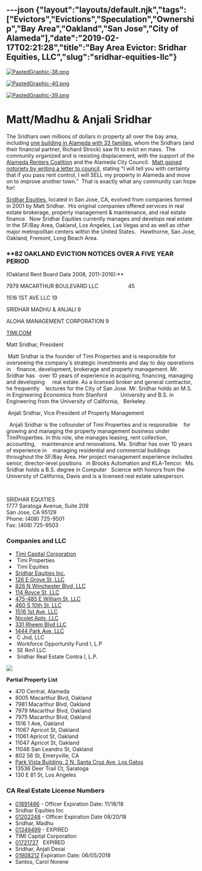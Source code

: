 ---json
{"layout":"layouts/default.njk","tags":["Evictors","Evictions","Speculation","Ownership","Bay Area","Oakland","San Jose","City of Alameda"],"date":"2019-02-17T02:21:28","title":"Bay Area Evictor: Sridhar Equities, LLC","slug":"sridhar-equities-llc"}
---

[![PastedGraphic-38.png](https://images.squarespace-cdn.com/content/v1/52b7d7a6e4b0b3e376ac8ea2/1473782999382-CN77R8EKEFPLJCSUH03A/ke17ZwdGBToddI8pDm48kNv69zXm_aMDOSwAXzCo9bpZw-zPPgdn4jUwVcJE1ZvWQUxwkmyExglNqGp0IvTJZUJFbgE-7XRK3dMEBRBhUpzDvSSkQk6sOm9Tt84fiNc3LVVtMYPDEA2ABRdIIW_rr6NCKJ62_wgrY0NnvYf40iI/PastedGraphic-38.png)](https://images.squarespace-cdn.com/content/v1/52b7d7a6e4b0b3e376ac8ea2/1473782999382-CN77R8EKEFPLJCSUH03A/ke17ZwdGBToddI8pDm48kNv69zXm_aMDOSwAXzCo9bpZw-zPPgdn4jUwVcJE1ZvWQUxwkmyExglNqGp0IvTJZUJFbgE-7XRK3dMEBRBhUpzDvSSkQk6sOm9Tt84fiNc3LVVtMYPDEA2ABRdIIW_rr6NCKJ62_wgrY0NnvYf40iI/PastedGraphic-38.png) 

[![PastedGraphic-40.png](https://images.squarespace-cdn.com/content/v1/52b7d7a6e4b0b3e376ac8ea2/1473785538955-YPKQ2X4QRFC4QPDZI6MH/ke17ZwdGBToddI8pDm48kOzU04uM1WYjXJEZckOZLJxZw-zPPgdn4jUwVcJE1ZvWQUxwkmyExglNqGp0IvTJZamWLI2zvYWH8K3-s_4yszcp2ryTI0HqTOaaUohrI8PIM2-tbtqVwuX0qOnJpJnZkOsIj25zoOMMwWZzl1GAcvE/PastedGraphic-40.png)](https://images.squarespace-cdn.com/content/v1/52b7d7a6e4b0b3e376ac8ea2/1473785538955-YPKQ2X4QRFC4QPDZI6MH/ke17ZwdGBToddI8pDm48kOzU04uM1WYjXJEZckOZLJxZw-zPPgdn4jUwVcJE1ZvWQUxwkmyExglNqGp0IvTJZamWLI2zvYWH8K3-s_4yszcp2ryTI0HqTOaaUohrI8PIM2-tbtqVwuX0qOnJpJnZkOsIj25zoOMMwWZzl1GAcvE/PastedGraphic-40.png) 

[![PastedGraphic-39.png](https://images.squarespace-cdn.com/content/v1/52b7d7a6e4b0b3e376ac8ea2/1473785545058-ZL0MSR7K3TVEIKLEI2L4/ke17ZwdGBToddI8pDm48kBpwCFpLnV7OZHcfvmhp8WRZw-zPPgdn4jUwVcJE1ZvWQUxwkmyExglNqGp0IvTJZUJFbgE-7XRK3dMEBRBhUpxrSL7-wBGdZKxnFB37LyGosYICsxk_eZ6soDPEUB3EiPL7o7iTUOkV027VfVlZ9zs/PastedGraphic-39.png)](https://images.squarespace-cdn.com/content/v1/52b7d7a6e4b0b3e376ac8ea2/1473785545058-ZL0MSR7K3TVEIKLEI2L4/ke17ZwdGBToddI8pDm48kBpwCFpLnV7OZHcfvmhp8WRZw-zPPgdn4jUwVcJE1ZvWQUxwkmyExglNqGp0IvTJZUJFbgE-7XRK3dMEBRBhUpxrSL7-wBGdZKxnFB37LyGosYICsxk_eZ6soDPEUB3EiPL7o7iTUOkV027VfVlZ9zs/PastedGraphic-39.png) 

Matt/Madhu & Anjali Sridhar
===========================

The Sridhars own millions of dollars in property all over the bay area, including [one building in Alameda with 33 families,](http://www.mercurynews.com/2016/07/27/alameda-tenants-at-apartment-complex-face-eviction-again/) whom the Sridhars (and their financial partner, Richard Strock) saw fit to evict en mass.  The community organized and is resisting displacement, with the support of the [Alameda Renters Coalition](http://thealamedarenterscoalition.org/) and the Alameda City Council.  [Matt gained notoriety by writing a letter to council,](http://www.eastbayexpress.com/SevenDays/archives/2015/12/08/alameda-landlord-who-evicted-33-families-slams-councilmembers) stating "I will tell you with certainty that if you pass rent control, I will SELL my property in Alameda and move on to improve another town.”  That is exactly what any community can hope for!

[Sridhar Equities](https://www.aihitdata.com/company/012282B2/SRIDHAR-EQUITIES/overview), located in San Jose, CA, evolved from companies formed in 2001 by Matt Sridhar.  His original companies offered services in real estate brokerage, property management & maintenance, and real estate finance.  Now Sridhar Equities currently manages and develops real estate in the SF/Bay Area, Oakland, Los Angeles, Las Vegas and as well as other major metropolitan centers within the United States.   Hawthorne, San Jose, Oakland, Fremont, Long Beach Area.

### **82 OAKLAND EVICTION NOTICES OVER A FIVE YEAR PERIOD  
(Oakland Rent Board Data 2008, 2011-2016):**

 7979 MACARTHUR BOULEVARD LLC                    45

 1516 1ST AVE LLC  19

 SRIDHAR MADHU & ANJALI  9

 ALOHA MANAGEMENT CORPORATION 9

[TIMI.COM](http://www.timi.com/managementteam.php)

Matt Sridhar, President        

 Matt Sridhar is the founder of Timi Properties and is responsible for   overseeing the company's strategic investments and day to day operations in    finance, development, brokerage and property management. Mr. Sridhar has   over 10 years of experience in acquiring, financing, managing and developing     real estate. As a licensed broker and general contractor, he frequently    lectures for the City of San Jose. Mr. Sridhar holds an M.S. in Engineering Economics from Stanford         University and B.S. in Engineering from the University of California,   Berkeley.        

 Anjali Sridhar, Vice President of Property Management        

  Anjali Sridhar is the cofounder of Timi Properties and is responsible    for growing and managing the property management business under TimiProperties. In this role, she manages leasing, rent collection, accounting,    maintenance and renovations. Ms. Sridhar has over 10 years of experience in    managing residential and commercial buildings throughout the SF/Bay Area. Her project management experience includes senior, director-level positions   in Brooks Automation and KLA-Tencor.  Ms. Sridhar holds a B.S. degree in Computer   Science with honors from the University of California, Davis and is a licensed real estate salesperson.        

 

SRIDHAR EQUITIES  
1777 Saratoga Avenue, Suite 209  
San Jose, CA 95129  
Phone: (408) 725-9501  
Fax: (408) 725-9503

### Companies and LLC

*   [Timi Capital Corporation](https://www.corporationwiki.com/California/San-Jose/timi-capital-corporation/43405945.aspx)
*    Timi Properties
*    Timi Equities
*    [Sridhar Equities Inc.](https://www.corporationwiki.com/California/San-Jose/sridhar-equities-inc/45387967.aspx)
*    [126 E Grove St, LLC](https://www.corporationwiki.com/California/San-Jose/126-e-grove-st-llc/46677678.aspx)
*    [826 N Winchester Blvd, LLC](https://www.corporationwiki.com/California/San-Jose/826-n-winchester-blvd-llc/47270819.aspx)
*    [114 Royce St, LLC](https://www.corporationwiki.com/California/San-Jose/114-royce-st-llc/47274252.aspx)
*    [475-485 E William St, LLC](https://www.corporationwiki.com/California/San-Jose/475-485-e-william-st-llc/47373959.aspx)
*    [460 S 10th St, LLC](https://www.corporationwiki.com/California/San-Jose/460-s-10th-st-llc/47391171.aspx)
*    [1516 1st Ave, LLC](https://www.corporationwiki.com/California/San-Jose/1516-1st-ave-llc/47469121.aspx)
*    [Nicolet Apts, LLC](https://www.corporationwiki.com/California/San-Jose/nicolet-apts-llc/47501863.aspx)
*    [331 Rheem Blvd LLC](https://www.corporationwiki.com/California/San-Jose/331-rheem-blvd-llc/47572701.aspx)
*    [1444 Park Ave, LLC](https://www.corporationwiki.com/California/San-Jose/1444-park-ave-llc/46634052.aspx)
*    C Jnd, LLC
*    Workforce Opportunity Fund I, L.P
*    SE Rm1 LLC
*    Sridhar Real Estate Contra I, L.P.

![](https://images.squarespace-cdn.com/content/v1/52b7d7a6e4b0b3e376ac8ea2/1473791982725-SWWEMILN1L4Y39RTFFBC/ke17ZwdGBToddI8pDm48kDDlN11NboHhTe8MC5uEXRBZw-zPPgdn4jUwVcJE1ZvWhcwhEtWJXoshNdA9f1qD7Rb66VC8y5UmDKESC3gpGyXSCArQnEpM-8Q7Bmd_BsNDltMWtADQ3vqt1Y1Iz2ZIXA/image-asset.png)

**Partial Property List**

*   470 Central, Alameda
*   8005 Macarthur Blvd, Oakland
*   7981 Macarthur Blvd, Oakland   
*   7979 Macarthur Blvd, Oakland
*   7975 Macarthur Blvd, Oakland   
*   1516 1 Ave, Oakland  
*   11067 Apricot St, Oakland   
*   11061 Apricot St, Oakland
*   11047 Apricot St, Oakland
*   11046 San Leandro St, Oakland
*   802 56 St, Emeryville, CA
*   [Park Vista Building, 2 N. Santa Cruz Ave, Los Gatos](http://www.costar.com/News/Article/Sridhar-Equities-Picks-Up-$46-Million-Investment-in-Los-Gatos/173508)
*   13536 Deer Trail Ct, Saratoga
*   130 E 81 St, Los Angeles

### **CA Real Estate License Numbers**

*   [01891466](http://www2.dre.ca.gov/publicasp/pplinfo.asp?License_id=01891466) - Officer Expiration Date: 11/18/18
*   Sridhar Equities Inc
*   [01202248](http://www2.dre.ca.gov/PublicASP/pplinfo.asp?License_id=01202248) - Officer Expiration Date 08/20/18
*   Sridhar, Madhu
*   [01349499](http://www2.dre.ca.gov/publicasp/pplinfo.asp?License_id=01349499) - EXPIRED
*   TIMI Capital Corporation
*   [01721727](http://www2.dre.ca.gov/PublicASP/pplinfo.asp?License_id=01721727)   EXPIRED
*   Sridhar, Anjali Desai
*   [01908212](http://www2.dre.ca.gov/publicasp/pplinfo.asp?License_id=01908212) Expiration Date: 06/05/2018
*   Santos, Carol Norene